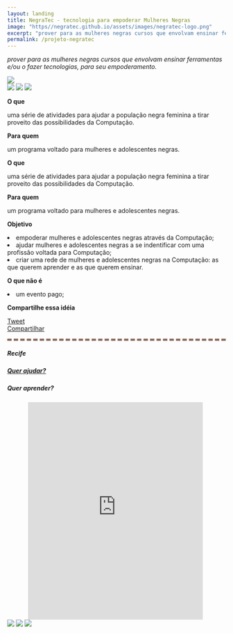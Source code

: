 ```yaml
---
layout: landing
title: NegraTec - tecnologia para empoderar Mulheres Negras
image: "https//negratec.github.io/assets/images/negratec-logo.png"
excerpt: "prover para as mulheres negras cursos que envolvam ensinar ferramentas e/ou o fazer tecnologias, para seu empoderamento"
permalink: /projeto-negratec
---
```

  <script>(function(d, s, id) {
    var js, fjs = d.getElementsByTagName(s)[0];
    if (d.getElementById(id)) return;
    js = d.createElement(s); js.id = id;
    js.src = "//connect.facebook.net/pt_BR/sdk.js#xfbml=1&version=v2.9";
    fjs.parentNode.insertBefore(js, fjs);
  }(document, 'script', 'facebook-jssdk'));</script>

<i class="missao-negratec">prover para as mulheres negras cursos que envolvam ensinar ferramentas e/ou o fazer tecnologias, para seu empoderamento.</i>

<img class="img-negratec" src="assets/images/negratec-logo.png" />

<div class="footer-negratec">
	<a target="_blank" href="https://twitter.com/negratec"><img src="/assets/images/Twitter-icon.png"></a>
	<a target="_blank" href="https://facebook.com/negratec"><img src="/assets/images/Facebook-Icon.png"></a>
	<a target="_blank" href="mailto:negratec@gmail.com"><img src="/assets/images/Gmail-icon.png"></a>
</div>

<b>O que</b>

uma série de atividades para ajudar a população negra feminina a tirar proveito das possibilidades da Computação.

<b>Para quem</b>

um programa voltado para mulheres e adolescentes negras.

<div id="mobile-evento">
  <b>O que</b>

  <p>uma série de atividades para ajudar a população negra feminina a tirar proveito das possibilidades da Computação.</p>

  <b>Para quem</b>

  <p>um programa voltado para mulheres e adolescentes negras.</p>
</div>

<b>Objetivo</b>

<li>empoderar mulheres e adolescentes negras através da Computação;</li>

<li>ajudar mulheres e adolescentes negras a se indentificar com uma profissão voltada para Computação;</li>

<li>criar uma rede de mulheres e adolescentes negras na Computação: as que querem aprender e as que querem ensinar.</li>

<b>O que não é</b>

<li>um evento pago;</li>

<b>Compartilhe essa idéia</b>
<div>
	<a href="https://twitter.com/share" class="twitter-share-button" data-text="{{page.title}}" data-url="{{page.link}}" data-via="negratec" data-hashtags="feminismoNegroTec" data-show-count="false">Tweet</a><script async src="//platform.twitter.com/widgets.js" charset="utf-8"></script>
    <div class="fb-share-button" data-href="{{page.link}}" data-layout="button" data-size="small" data-mobile-iframe="true"><a class="fb-xfbml-parse-ignore" target="_blank" href="https://www.facebook.com/sharer/sharer.php?u=https%3A%2F%2Fdevelopers.facebook.com%2Fdocs%2Fplugins%2F&amp;src=sdkpreparse">Compartilhar</a></div>
</div>


<div style="border-top: 5px dashed #8d6e63; margin-top: 15px;"></div>

##### Recife

##### <a href="https://goo.gl/forms/75MNZ2VgiQD0FRri1" target="_blank">Quer ajudar?</a>
##### Quer aprender? 
<iframe style="width: 80%; margin-left: 9.5%" src="https://docs.google.com/forms/d/e/1FAIpQLSelpA_l0IvOB_CuUIx84JfiPCg4B9nio0onXK1gT3pfVX_-7A/viewform?embedded=true" height="500" frameborder="0" marginheight="0" marginwidth="0">Carregando…</iframe>

<div class="footer-negratec">
	<a target="_blank" href="https://twitter.com/negratec"><img src="/assets/images/Twitter-icon.png"></a>
	<a target="_blank" href="https://facebook.com/negratec"><img src="/assets/images/Facebook-Icon.png"></a>
	<a target="_blank" href="mailto:negratec@gmail.com"><img src="/assets/images/Gmail-icon.png"></a>
</div>
